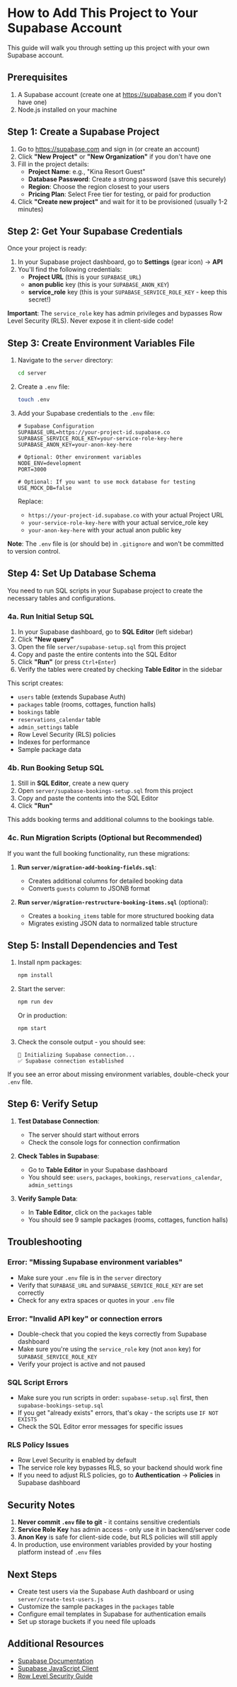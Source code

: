 # How to Add This Project to Your Supabase Account

This guide will walk you through setting up this project with your own Supabase account.

## Prerequisites

1. A Supabase account (create one at https://supabase.com if you don't have one)
2. Node.js installed on your machine

## Step 1: Create a Supabase Project

1. Go to https://supabase.com and sign in (or create an account)
2. Click **"New Project"** or **"New Organization"** if you don't have one
3. Fill in the project details:
   - **Project Name**: e.g., "Kina Resort Guest"
   - **Database Password**: Create a strong password (save this securely)
   - **Region**: Choose the region closest to your users
   - **Pricing Plan**: Select Free tier for testing, or paid for production
4. Click **"Create new project"** and wait for it to be provisioned (usually 1-2 minutes)

## Step 2: Get Your Supabase Credentials

Once your project is ready:

1. In your Supabase project dashboard, go to **Settings** (gear icon) → **API**
2. You'll find the following credentials:
   - **Project URL** (this is your `SUPABASE_URL`)
   - **anon public** key (this is your `SUPABASE_ANON_KEY`)
   - **service_role** key (this is your `SUPABASE_SERVICE_ROLE_KEY` - keep this secret!)

**Important**: The `service_role` key has admin privileges and bypasses Row Level Security (RLS). Never expose it in client-side code!

## Step 3: Create Environment Variables File

1. Navigate to the `server` directory:
   ```bash
   cd server
   ```

2. Create a `.env` file:
   ```bash
   touch .env
   ```

3. Add your Supabase credentials to the `.env` file:
   ```env
   # Supabase Configuration
   SUPABASE_URL=https://your-project-id.supabase.co
   SUPABASE_SERVICE_ROLE_KEY=your-service-role-key-here
   SUPABASE_ANON_KEY=your-anon-key-here

   # Optional: Other environment variables
   NODE_ENV=development
   PORT=3000

   # Optional: If you want to use mock database for testing
   USE_MOCK_DB=false
   ```

   Replace:
   - `https://your-project-id.supabase.co` with your actual Project URL
   - `your-service-role-key-here` with your actual service_role key
   - `your-anon-key-here` with your actual anon public key

**Note**: The `.env` file is (or should be) in `.gitignore` and won't be committed to version control.

## Step 4: Set Up Database Schema

You need to run SQL scripts in your Supabase project to create the necessary tables and configurations.

### 4a. Run Initial Setup SQL

1. In your Supabase dashboard, go to **SQL Editor** (left sidebar)
2. Click **"New query"**
3. Open the file `server/supabase-setup.sql` from this project
4. Copy and paste the entire contents into the SQL Editor
5. Click **"Run"** (or press `Ctrl+Enter`)
6. Verify the tables were created by checking **Table Editor** in the sidebar

This script creates:
- `users` table (extends Supabase Auth)
- `packages` table (rooms, cottages, function halls)
- `bookings` table
- `reservations_calendar` table
- `admin_settings` table
- Row Level Security (RLS) policies
- Indexes for performance
- Sample package data

### 4b. Run Booking Setup SQL

1. Still in **SQL Editor**, create a new query
2. Open `server/supabase-bookings-setup.sql` from this project
3. Copy and paste the contents into the SQL Editor
4. Click **"Run"**

This adds booking terms and additional columns to the bookings table.

### 4c. Run Migration Scripts (Optional but Recommended)

If you want the full booking functionality, run these migrations:

1. **Run `server/migration-add-booking-fields.sql`**:
   - Creates additional columns for detailed booking data
   - Converts `guests` column to JSONB format

2. **Run `server/migration-restructure-booking-items.sql`** (optional):
   - Creates a `booking_items` table for more structured booking data
   - Migrates existing JSON data to normalized table structure

## Step 5: Install Dependencies and Test

1. Install npm packages:
   ```bash
   npm install
   ```

2. Start the server:
   ```bash
   npm run dev
   ```

   Or in production:
   ```bash
   npm start
   ```

3. Check the console output - you should see:
   ```
   🔗 Initializing Supabase connection...
   ✅ Supabase connection established
   ```

If you see an error about missing environment variables, double-check your `.env` file.

## Step 6: Verify Setup

1. **Test Database Connection**:
   - The server should start without errors
   - Check the console logs for connection confirmation

2. **Check Tables in Supabase**:
   - Go to **Table Editor** in your Supabase dashboard
   - You should see: `users`, `packages`, `bookings`, `reservations_calendar`, `admin_settings`

3. **Verify Sample Data**:
   - In **Table Editor**, click on the `packages` table
   - You should see 9 sample packages (rooms, cottages, function halls)

## Troubleshooting

### Error: "Missing Supabase environment variables"

- Make sure your `.env` file is in the `server` directory
- Verify that `SUPABASE_URL` and `SUPABASE_SERVICE_ROLE_KEY` are set correctly
- Check for any extra spaces or quotes in your `.env` file

### Error: "Invalid API key" or connection errors

- Double-check that you copied the keys correctly from Supabase dashboard
- Make sure you're using the `service_role` key (not `anon` key) for `SUPABASE_SERVICE_ROLE_KEY`
- Verify your project is active and not paused

### SQL Script Errors

- Make sure you run scripts in order: `supabase-setup.sql` first, then `supabase-bookings-setup.sql`
- If you get "already exists" errors, that's okay - the scripts use `IF NOT EXISTS`
- Check the SQL Editor error messages for specific issues

### RLS Policy Issues

- Row Level Security is enabled by default
- The service role key bypasses RLS, so your backend should work fine
- If you need to adjust RLS policies, go to **Authentication** → **Policies** in Supabase dashboard

## Security Notes

1. **Never commit `.env` file to git** - it contains sensitive credentials
2. **Service Role Key** has admin access - only use it in backend/server code
3. **Anon Key** is safe for client-side code, but RLS policies will still apply
4. In production, use environment variables provided by your hosting platform instead of `.env` files

## Next Steps

- Create test users via the Supabase Auth dashboard or using `server/create-test-users.js`
- Customize the sample packages in the `packages` table
- Configure email templates in Supabase for authentication emails
- Set up storage buckets if you need file uploads

## Additional Resources

- [Supabase Documentation](https://supabase.com/docs)
- [Supabase JavaScript Client](https://supabase.com/docs/reference/javascript/introduction)
- [Row Level Security Guide](https://supabase.com/docs/guides/auth/row-level-security)

